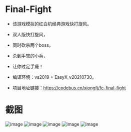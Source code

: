 # Final-Fight

* 该游戏模拟的红白机经典游戏快打旋风。
* 双人版快打旋风，
* 同时砍杀两个boss，
* 杀到手软的小兵，
* 让你过足手瘾！

* 编译环境：vs2019 + EasyX_v20210730。

* 项目地址链接：https://codebus.cn/xiongfj/fc-final-fight

# 截图
![image](https://raw.githubusercontent.com/xiongfj/Final-Fight/master/Fight/res/screenshot/1.png)
![image](https://raw.githubusercontent.com/xiongfj/Final-Fight/master/Fight/res/screenshot/2.png)
![image](https://raw.githubusercontent.com/xiongfj/Final-Fight/master/Fight/res/screenshot/3.png)
![image](https://raw.githubusercontent.com/xiongfj/Final-Fight/master/Fight/res/screenshot/4.png)
![image](https://raw.githubusercontent.com/xiongfj/Final-Fight/master/Fight/res/screenshot/5.png)
